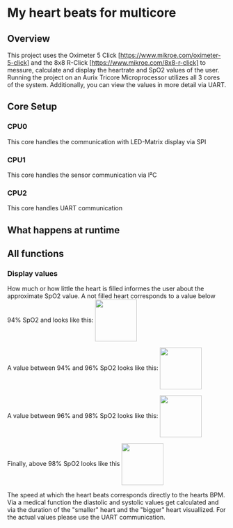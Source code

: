 # My heart beats for multicore

## Overview

This project uses the Oximeter 5 Click [https://www.mikroe.com/oximeter-5-click] and the 8x8 R-Click [https://www.mikroe.com/8x8-r-click] to messure, calculate and display the heartrate and SpO2 values of the user.
Running the project on an Aurix Tricore Microprocessor utilizes all 3 cores of the system. 
Additionally, you can view the values in more detail via UART.

## Core Setup

### CPU0
This core handles the communication with LED-Matrix display via SPI

### CPU1
This core handles the sensor communication via I²C

### CPU2
This core handles UART communication

## What happens at runtime

## All functions

### Display values

How much or how little the heart is filled informes the user about the approximate SpO2 value.
A not filled heart corresponds to a value below 94% SpO2 and looks like this: <img src="https://github.com/AndreasRichie/MES_SW_Project2_Fitzko_Reichenauer_Stifter/assets/90688800/879bb90f-7c17-49a4-8eb6-ed8257706553" width="96" align="center">

A value between 94% and 96% SpO2 looks like this: <img src="https://github.com/AndreasRichie/MES_SW_Project2_Fitzko_Reichenauer_Stifter/assets/90688800/49ed1313-f028-4cf9-83a8-824a5104a355" width="96" align="center">

A value between 96% and 98% SpO2 looks like this: <img src="https://github.com/AndreasRichie/MES_SW_Project2_Fitzko_Reichenauer_Stifter/assets/90688800/26c26fc7-f36d-419a-91b3-079ff65a2d64" width="96" align="center">

Finally, above 98% SpO2 looks like this <img src="https://github.com/AndreasRichie/MES_SW_Project2_Fitzko_Reichenauer_Stifter/assets/90688800/b0999573-0757-4726-b2e0-ac9409e5784f" width="96" align="center">

The speed at which the heart beats corresponds directly to the hearts BPM. Via a medical function the diastolic and systolic values get calculated and via the duration of the "smaller" heart and the "bigger" heart visuallized.
For the actual values please use the UART communication. 


## 

